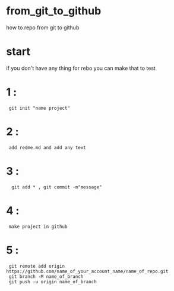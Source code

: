 # from_git_to_github
how to repo from git to github
# start
if you don't have any thing for rebo you can make that to test
 # 1 :
     git init "name project"
 # 2 : 
     add redme.md and add any text
 # 3 :
      git add * , git commit -m"message"
 # 4 :
     make project in github
 # 5 :
     git remote add origin https://github.com/name_of_your_account_name/name_of_repo.git
     git branch -M name_of_branch
     git push -u origin name_of_branch
